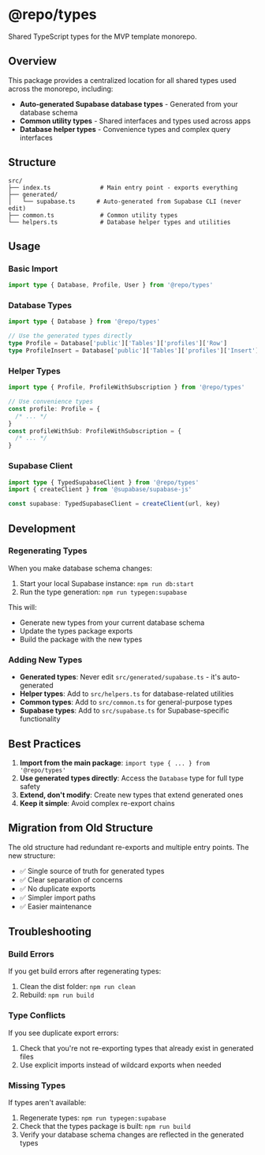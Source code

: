 # @repo/types

Shared TypeScript types for the MVP template monorepo.

## Overview

This package provides a centralized location for all shared types used across the monorepo, including:

- **Auto-generated Supabase database types** - Generated from your database schema
- **Common utility types** - Shared interfaces and types used across apps
- **Database helper types** - Convenience types and complex query interfaces

## Structure

```
src/
├── index.ts              # Main entry point - exports everything
├── generated/
│   └── supabase.ts      # Auto-generated from Supabase CLI (never edit)
├── common.ts             # Common utility types
└── helpers.ts            # Database helper types and utilities
```

## Usage

### Basic Import

```typescript
import type { Database, Profile, User } from '@repo/types'
```

### Database Types

```typescript
import type { Database } from '@repo/types'

// Use the generated types directly
type Profile = Database['public']['Tables']['profiles']['Row']
type ProfileInsert = Database['public']['Tables']['profiles']['Insert']
```

### Helper Types

```typescript
import type { Profile, ProfileWithSubscription } from '@repo/types'

// Use convenience types
const profile: Profile = {
  /* ... */
}
const profileWithSub: ProfileWithSubscription = {
  /* ... */
}
```

### Supabase Client

```typescript
import type { TypedSupabaseClient } from '@repo/types'
import { createClient } from '@supabase/supabase-js'

const supabase: TypedSupabaseClient = createClient(url, key)
```

## Development

### Regenerating Types

When you make database schema changes:

1. Start your local Supabase instance: `npm run db:start`
2. Run the type generation: `npm run typegen:supabase`

This will:

- Generate new types from your current database schema
- Update the types package exports
- Build the package with the new types

### Adding New Types

- **Generated types**: Never edit `src/generated/supabase.ts` - it's auto-generated
- **Helper types**: Add to `src/helpers.ts` for database-related utilities
- **Common types**: Add to `src/common.ts` for general-purpose types
- **Supabase types**: Add to `src/supabase.ts` for Supabase-specific functionality

## Best Practices

1. **Import from the main package**: `import type { ... } from '@repo/types'`
2. **Use generated types directly**: Access the `Database` type for full type safety
3. **Extend, don't modify**: Create new types that extend generated ones
4. **Keep it simple**: Avoid complex re-export chains

## Migration from Old Structure

The old structure had redundant re-exports and multiple entry points. The new structure:

- ✅ Single source of truth for generated types
- ✅ Clear separation of concerns
- ✅ No duplicate exports
- ✅ Simpler import paths
- ✅ Easier maintenance

## Troubleshooting

### Build Errors

If you get build errors after regenerating types:

1. Clean the dist folder: `npm run clean`
2. Rebuild: `npm run build`

### Type Conflicts

If you see duplicate export errors:

1. Check that you're not re-exporting types that already exist in generated files
2. Use explicit imports instead of wildcard exports when needed

### Missing Types

If types aren't available:

1. Regenerate types: `npm run typegen:supabase`
2. Check that the types package is built: `npm run build`
3. Verify your database schema changes are reflected in the generated types
